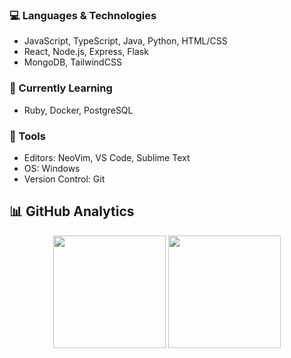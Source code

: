 
### 💻 Languages & Technologies
- JavaScript, TypeScript, Java, Python, HTML/CSS  
- React, Node.js, Express, Flask  
- MongoDB, TailwindCSS  


### 🌱 Currently Learning
- Ruby, Docker, PostgreSQL

### 🔧 Tools
- Editors: NeoVim, VS Code, Sublime Text
- OS: Windows
- Version Control: Git

## **📊 GitHub Analytics**  
<p align="center">
  <img height="180em" src="https://github-readme-stats.vercel.app/api?username=6hax&show_icons=true&theme=github_dark&hide_border=true&count_private=true&include_all_commits=true" />
  <img height="180em" src="https://github-readme-stats.vercel.app/api/top-langs/?username=6hax&layout=compact&theme=github_dark&hide_border=true&langs_count=8" />
</p>
